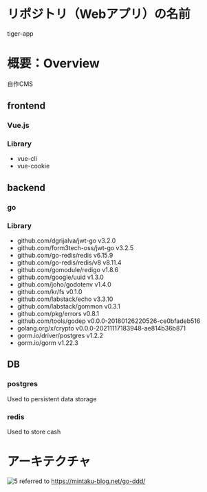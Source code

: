 # リポジトリ（Webアプリ）の名前
tiger-app

# 概要：Overview
自作CMS

## frontend
### Vue.js
### Library
- vue-cli
- vue-cookie
## backend
### go
### Library
- github.com/dgrijalva/jwt-go v3.2.0
- github.com/form3tech-oss/jwt-go v3.2.5
- github.com/go-redis/redis v6.15.9
- github.com/go-redis/redis/v8 v8.11.4
- github.com/gomodule/redigo v1.8.6
- github.com/google/uuid v1.3.0
- github.com/joho/godotenv v1.4.0
- github.com/kr/fs v0.1.0
- github.com/labstack/echo v3.3.10
- github.com/labstack/gommon v0.3.1
- github.com/pkg/errors v0.8.1
- github.com/tools/godep v0.0.0-20180126220526-ce0bfadeb516
- golang.org/x/crypto v0.0.0-20211117183948-ae814b36b871
- gorm.io/driver/postgres v1.2.2
- gorm.io/gorm v1.22.3

## DB
### postgres
Used to persistent data storage
### redis
Used to store cash

# アーキテクチャ
![5](https://user-images.githubusercontent.com/47938827/156865387-59c5abc5-9f63-4344-bc6b-4dcb289d3485.png)
referred to  https://mintaku-blog.net/go-ddd/
